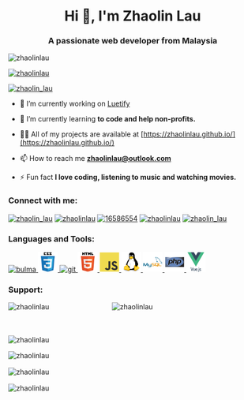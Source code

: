 <h1 align="center">Hi 👋, I'm Zhaolin Lau</h1>
<h3 align="center">A passionate web developer from Malaysia</h3>

<p align="left"> <img src="https://komarev.com/ghpvc/?username=zhaolinlau&label=Profile%20views&color=0e75b6&style=flat" alt="zhaolinlau" /> </p>

<p align="left"> <a href="https://github.com/ryo-ma/github-profile-trophy"><img src="https://github-profile-trophy.vercel.app/?username=zhaolinlau&theme=onedark" alt="zhaolinlau" /></a> </p>

<p align="left"> <a href="https://twitter.com/zhaolin_lau" target="blank"><img src="https://img.shields.io/twitter/follow/zhaolin_lau?logo=twitter&style=for-the-badge" alt="zhaolin_lau" /></a> </p>

- 🔭 I’m currently working on [Luetify](https://github.com/Luetify)

- 🌱 I’m currently learning **to code and help non-profits.**

- 👨‍💻 All of my projects are available at [https://zhaolinlau.github.io/](https://zhaolinlau.github.io/)

- 📫 How to reach me **zhaolinlau@outlook.com**

- ⚡ Fun fact **I love coding, listening to music and watching movies.**

<h3 align="left">Connect with me:</h3>
<p align="left">
<a href="https://twitter.com/zhaolin_lau" target="blank"><img align="center" src="https://raw.githubusercontent.com/rahuldkjain/github-profile-readme-generator/master/src/images/icons/Social/twitter.svg" alt="zhaolin_lau" height="30" width="40" /></a>
<a href="https://linkedin.com/in/zhaolinlau" target="blank"><img align="center" src="https://raw.githubusercontent.com/rahuldkjain/github-profile-readme-generator/master/src/images/icons/Social/linked-in-alt.svg" alt="zhaolinlau" height="30" width="40" /></a>
<a href="https://stackoverflow.com/users/16586554" target="blank"><img align="center" src="https://raw.githubusercontent.com/rahuldkjain/github-profile-readme-generator/master/src/images/icons/Social/stack-overflow.svg" alt="16586554" height="30" width="40" /></a>
<a href="https://fb.com/zhaolinlau" target="blank"><img align="center" src="https://raw.githubusercontent.com/rahuldkjain/github-profile-readme-generator/master/src/images/icons/Social/facebook.svg" alt="zhaolinlau" height="30" width="40" /></a>
<a href="https://instagram.com/zhaolin_lau" target="blank"><img align="center" src="https://raw.githubusercontent.com/rahuldkjain/github-profile-readme-generator/master/src/images/icons/Social/instagram.svg" alt="zhaolin_lau" height="30" width="40" /></a>
</p>

<h3 align="left">Languages and Tools:</h3>
<p align="left"> <a href="https://bulma.io/" target="_blank" rel="noreferrer"> <img src="https://raw.githubusercontent.com/gilbarbara/logos/804dc257b59e144eaca5bc6ffd16949752c6f789/logos/bulma.svg" alt="bulma" width="40" height="40"/> </a> <a href="https://www.w3schools.com/css/" target="_blank" rel="noreferrer"> <img src="https://raw.githubusercontent.com/devicons/devicon/master/icons/css3/css3-original-wordmark.svg" alt="css3" width="40" height="40"/> </a> <a href="https://git-scm.com/" target="_blank" rel="noreferrer"> <img src="https://www.vectorlogo.zone/logos/git-scm/git-scm-icon.svg" alt="git" width="40" height="40"/> </a> <a href="https://www.w3.org/html/" target="_blank" rel="noreferrer"> <img src="https://raw.githubusercontent.com/devicons/devicon/master/icons/html5/html5-original-wordmark.svg" alt="html5" width="40" height="40"/> </a> <a href="https://developer.mozilla.org/en-US/docs/Web/JavaScript" target="_blank" rel="noreferrer"> <img src="https://raw.githubusercontent.com/devicons/devicon/master/icons/javascript/javascript-original.svg" alt="javascript" width="40" height="40"/> </a> <a href="https://www.linux.org/" target="_blank" rel="noreferrer"> <img src="https://raw.githubusercontent.com/devicons/devicon/master/icons/linux/linux-original.svg" alt="linux" width="40" height="40"/> </a> <a href="https://www.mysql.com/" target="_blank" rel="noreferrer"> <img src="https://raw.githubusercontent.com/devicons/devicon/master/icons/mysql/mysql-original-wordmark.svg" alt="mysql" width="40" height="40"/> </a> <a href="https://www.php.net" target="_blank" rel="noreferrer"> <img src="https://raw.githubusercontent.com/devicons/devicon/master/icons/php/php-original.svg" alt="php" width="40" height="40"/> </a> <a href="https://vuejs.org/" target="_blank" rel="noreferrer"> <img src="https://raw.githubusercontent.com/devicons/devicon/master/icons/vuejs/vuejs-original-wordmark.svg" alt="vuejs" width="40" height="40"/> </a> </p>

<h3 align="left">Support:</h3>
<p><a href="https://www.buymeacoffee.com/zhaolinlau"> <img align="left" src="https://cdn.buymeacoffee.com/buttons/v2/default-yellow.png" height="50" width="210" alt="zhaolinlau" /></a><a href="https://ko-fi.com/zhaolinlau"> <img align="left" src="https://cdn.ko-fi.com/cdn/kofi3.png?v=3" height="50" width="210" alt="zhaolinlau" /></a></p><br><br>

<p>&nbsp;<img align="center" src="https://github-readme-stats.vercel.app/api?username=zhaolinlau&theme=onedark&show_icons=true&locale=en&count_private=true&include_all_commits=true" alt="zhaolinlau" /></p>

<p><img align="center" src="https://activity-graph.herokuapp.com/graph?username=zhaolinlau&theme=github" alt="zhaolinlau" /></p>

<p><img align="center" src="[https://metrics.lecoq.io/zhaolinlau?base.indepth=true&languages.sections=most-used](https://metrics.lecoq.io/zhaolinlau?template=classic&base.indepth=true&languages=1&base=header%2C%20activity%2C%20community%2C%20repositories%2C%20metadata&base.indepth=true&base.hireable=false&base.skip=false&languages=false&languages.limit=8&languages.threshold=0%25&languages.other=false&languages.colors=github&languages.sections=most-used&languages.indepth=false&languages.analysis.timeout=15&languages.categories=markup%2C%20programming&languages.recent.categories=markup%2C%20programming&languages.recent.load=300&languages.recent.days=14&config.timezone=Asia%2FKuala_Lumpur" alt="zhaolinlau" /></p> 

<p><img align="center" src="https://github-readme-streak-stats.herokuapp.com/?user=zhaolinlau&theme=onedark" alt="zhaolinlau" /></p>

